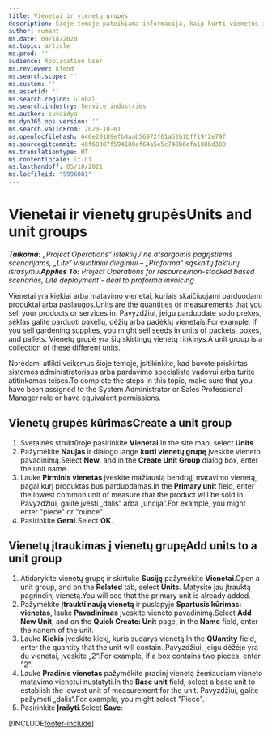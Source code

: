 ```yaml
---
title: Vienetai ir vienetų grupės
description: Šioje temoje pateikiama informacija, kaip kurti vienetus ir vienetų grupes programoje „Dynamics 365 Project Operations“.
author: rumant
ms.date: 09/18/2020
ms.topic: article
ms.prod: ''
audience: Application User
ms.reviewer: kfend
ms.search.scope: ''
ms.custom: ''
ms.assetid: ''
ms.search.region: Global
ms.search.industry: Service industries
ms.author: suvaidya
ms.dyn365.ops.version: ''
ms.search.validFrom: 2020-10-01
ms.openlocfilehash: 646e20189efb4aab56972f01a52b1bff19f2e79f
ms.sourcegitcommit: 40f68387f594180af64a5e5c748b6efa188bd300
ms.translationtype: HT
ms.contentlocale: lt-LT
ms.lasthandoff: 05/10/2021
ms.locfileid: "5996081"
---
```

# <a name="units-and-unit-groups"></a><span data-ttu-id="fd4a2-103">Vienetai ir vienetų grupės</span><span class="sxs-lookup"><span data-stu-id="fd4a2-103">Units and unit groups</span></span>

<span data-ttu-id="fd4a2-104">_**Taikoma:** „Project Operations“ išteklių / ne atsargomis pagrįstiems scenarijams, „Lite“ visuotiniui diegimui – „Proforma“ sąskaitų faktūrų išrašymui_</span><span class="sxs-lookup"><span data-stu-id="fd4a2-104">_**Applies To:** Project Operations for resource/non-stocked based scenarios, Lite deployment - deal to proforma invoicing_</span></span>

<span data-ttu-id="fd4a2-105">Vienetai yra kiekiai arba matavimo vienetai, kuriais skaičiuojami parduodami produktai arba paslaugos.</span><span class="sxs-lookup"><span data-stu-id="fd4a2-105">Units are the quantities or measurements that you sell your products or services in.</span></span> <span data-ttu-id="fd4a2-106">Pavyzdžiui, jeigu parduodate sodo prekes, sėklas galite parduoti pakelių, dėžių arba padėklų vienetais.</span><span class="sxs-lookup"><span data-stu-id="fd4a2-106">For example, if you sell gardening supplies, you might sell seeds in units of packets, boxes, and pallets.</span></span> <span data-ttu-id="fd4a2-107">Vienetų grupė yra šių skirtingų vienetų rinkinys.</span><span class="sxs-lookup"><span data-stu-id="fd4a2-107">A unit group is a collection of these different units.</span></span>

<span data-ttu-id="fd4a2-108">Norėdami atlikti veiksmus šioje temoje, įsitikinkite, kad buvote priskirtas sistemos administratoriaus arba pardavimo specialisto vadovui arba turite atitinkamas teises.</span><span class="sxs-lookup"><span data-stu-id="fd4a2-108">To complete the steps in this topic, make sure that you have been assigned to the System Administrator or Sales Professional Manager role or have equivalent permissions.</span></span>

## <a name="create-a-unit-group"></a><span data-ttu-id="fd4a2-109">Vienetų grupės kūrimas</span><span class="sxs-lookup"><span data-stu-id="fd4a2-109">Create a unit group</span></span>

1. <span data-ttu-id="fd4a2-110">Svetainės struktūroje pasirinkite **Vienetai**.</span><span class="sxs-lookup"><span data-stu-id="fd4a2-110">In the site map, select **Units**.</span></span>
2. <span data-ttu-id="fd4a2-111">Pažymėkite **Naujas** ir dialogo lange **kurti vienetų grupę** įveskite vieneto pavadinimą.</span><span class="sxs-lookup"><span data-stu-id="fd4a2-111">Select **New**, and in the **Create Unit Group** dialog box, enter the unit name.</span></span>
3. <span data-ttu-id="fd4a2-112">Lauke **Pirminis vienetas** įveskite mažiausią bendrąjį matavimo vienetą, pagal kurį produktas bus parduodamas.</span><span class="sxs-lookup"><span data-stu-id="fd4a2-112">In the **Primary unit** field, enter the lowest common unit of measure that the product will be sold in.</span></span> <span data-ttu-id="fd4a2-113">Pavyzdžiui, galite įvesti „dalis“ arba „uncija“.</span><span class="sxs-lookup"><span data-stu-id="fd4a2-113">For example, you might enter "piece" or "ounce".</span></span>
4. <span data-ttu-id="fd4a2-114">Pasirinkite **Gerai**.</span><span class="sxs-lookup"><span data-stu-id="fd4a2-114">Select **OK**.</span></span>

## <a name="add-units-to-a-unit-group"></a><span data-ttu-id="fd4a2-115">Vienetų įtraukimas į vienetų grupę</span><span class="sxs-lookup"><span data-stu-id="fd4a2-115">Add units to a unit group</span></span>

1. <span data-ttu-id="fd4a2-116">Atidarykite vienetų grupę ir skirtuke **Susiję** pažymėkite **Vienetai**.</span><span class="sxs-lookup"><span data-stu-id="fd4a2-116">Open a unit group, and on the **Related** tab, select **Units**.</span></span> <span data-ttu-id="fd4a2-117">Matysite jau įtrauktą pagrindinį vienetą.</span><span class="sxs-lookup"><span data-stu-id="fd4a2-117">You will see that the primary unit is already added.</span></span>
2. <span data-ttu-id="fd4a2-118">Pažymėkite **Įtraukti naują vienetą** ir puslapyje **Spartusis kūrimas: vienetas**, lauke **Pavadinimas** įveskite vieneto pavadinimą.</span><span class="sxs-lookup"><span data-stu-id="fd4a2-118">Select **Add New Unit**, and on the **Quick Create: Unit** page, in the **Name** field, enter the nanem of the unit.</span></span>
3. <span data-ttu-id="fd4a2-119">Lauke **Kiekis** įveskite kiekį, kuris sudarys vienetą.</span><span class="sxs-lookup"><span data-stu-id="fd4a2-119">In the **QUantity** field, enter the quantity that the unit will contain.</span></span> <span data-ttu-id="fd4a2-120">Pavyzdžiui, jeigu dėžėje yra du vienetai, įveskite „2“.</span><span class="sxs-lookup"><span data-stu-id="fd4a2-120">For example, if a box contains two pieces, enter "2".</span></span> 
4. <span data-ttu-id="fd4a2-121">Lauke  **Pradinis vienetas** pažymėkite pradinį vienetą žemiausiam vieneto matavimo vienetui nustatyti.</span><span class="sxs-lookup"><span data-stu-id="fd4a2-121">In the **Base unit** field, select a base unit to establish the lowest unit of measurement for the unit.</span></span> <span data-ttu-id="fd4a2-122">Pavyzdžiui, galite pažymėti „dalis“.</span><span class="sxs-lookup"><span data-stu-id="fd4a2-122">For example, you might select "Piece".</span></span>
5. <span data-ttu-id="fd4a2-123">Pasirinkite **Įrašyti**.</span><span class="sxs-lookup"><span data-stu-id="fd4a2-123">Select **Save**:</span></span>


[!INCLUDE[footer-include](../includes/footer-banner.md)]